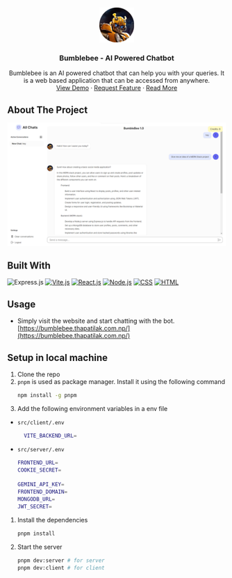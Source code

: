 <!-- PROJECT LOGO -->
<br />
<div align="center">
  <a href="https://bumblebee.thapatilak.com.np/">
    <img src="/src/client/src/images/favicon.png" alt="Logo" width="80" height="80">
  </a>

<h3 align="center">Bumblebee - AI Powered Chatbot</h3>

  <p align="center">
Bumblebee is an AI powered chatbot that can help you with your queries. It is a web based application that can be accessed from anywhere.    
<br />
    <a href="https://bumblebee.thapatilak.com.np/">View Demo</a>
    ·
    <a href="https://github.com/jrTilak/bumblebee/issues">Request Feature</a>
    ·
    <a href="https://jrtilak.me/">Read More</a>
  </p>
</div>

<!-- ABOUT THE PROJECT -->

## About The Project

<img src="/src/client/src/images/hero-image.png" />

## Built With

![Express.js](https://img.shields.io/badge/express.js-%23404d59.svg?style=for-the-badge&logo=express&logoColor=%2361DAFB) [![Vite.js][Vite.js]][Vite-url] [![React.js][React.js]][React-url] [![Node.js][Node.js]][Node-url] [![CSS][CSS]][CSS-url] [![HTML][HTML]][HTML-url]

## Usage

- Simply visit the website and start chatting with the bot. [https://bumblebee.thapatilak.com.np/](https://bumblebee.thapatilak.com.np/)

## Setup in local machine

1.  Clone the repo
2.  `pnpm` is used as package manager. Install it using the following command
    ```sh
    npm install -g pnpm
    ```
3.  Add the following environment variables in a env file

- `src/client/.env`

  ```sh
    VITE_BACKEND_URL=
  ```

- `src/server/.env`

  ```sh
  FRONTEND_URL=
  COOKIE_SECRET=

  GEMINI_API_KEY=
  FRONTEND_DOMAIN=
  MONGODB_URL=
  JWT_SECRET=
  ```

1.  Install the dependencies
    ```sh
    pnpm install
    ```
2.  Start the server

    ```sh
    pnpm dev:server # for server
    pnpm dev:client # for client
    ```

    [contributors-shield]: https://img.shields.io/github/contributors/jrtilak/bumblebee.svg?style=for-the-badge
    [contributors-url]: https://github.com/jrtilak/bumblebee/graphs/contributors
    [forks-shield]: https://img.shields.io/github/forks/jrtilak/bumblebee.svg?style=for-the-badge
    [forks-url]: https://github.com/jrtilak/bumblebee/network/members
    [stars-shield]: https://img.shields.io/github/stars/jrtilak/bumblebee.svg?style=for-the-badge
    [stars-url]: https://github.com/jrtilak/bumblebee/stargazers
    [issues-shield]: https://img.shields.io/github/issues/jrtilak/bumblebee.svg?style=for-the-badge
    [issues-url]: https://github.com/jrtilak/bumblebee/issues
    [product-screenshot]: /frontend/src/images/hero-image.png
    [React.js]: https://img.shields.io/badge/React.js-20232A?style=for-the-badge&logo=react&logoColor=61DAFB
    [React-url]: https://reactjs.org
    [Vite.js]: https://img.shields.io/badge/vite-%23646CFF.svg?style=for-the-badge&logo=vite&logoColor=white
    [vite-url]: https://vitejs.dev/
    [Javascript]: https://img.shields.io/badge/javascript-%23323330.svg?style=for-the-badge&logo=javascript&logoColor=%23F7DF1E
    [Javascript-url]: https://developer.mozilla.org/en-US/docs/Web/JavaScript
    [CSS]: https://img.shields.io/badge/css3-%231572B6.svg?style=for-the-badge&logo=css3&logoColor=white
    [CSS-url]: https://developer.mozilla.org/en-US/docs/Web/css
    [HTML]: https://img.shields.io/badge/html5-%23E34F26.svg?style=for-the-badge&logo=html5&logoColor=white
    [HTML-url]: https://developer.mozilla.org/en-US/docs/Web/html
    [Node.js]: https://img.shields.io/badge/node.js-6DA55F?style=for-the-badge&logo=node.js&logoColor=white
    [Node-url]: https://nodejs.org/en
